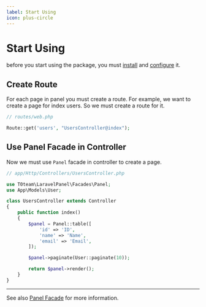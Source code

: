 ```yaml
---
label: Start Using
icon: plus-circle
---
```

# Start Using
before you start using the package, you must [install](/quick-start/installation) and [configure](/quick-start/configuration) it.

## Create Route
For each page in panel you must create a route.
For example, we want to create a page for index users. So we must create a route for it.

```php
// routes/web.php

Route::get('users', "UsersController@index");
```

## Use Panel Facade in Controller
Now we must use `Panel` facade in controller to create a page.

```php
// app/Http/Controllers/UsersController.php

use T0team\LaravelPanel\Facades\Panel;
use App\Models\User;

class UsersController extends Controller
{
    public function index()
    {
        $panel = Panel::table([
            'id' => 'ID',
            'name' => 'Name',
            'email' => 'Email',
        ]);

        $panel->paginate(User::paginate(10));

        return $panel->render();
    }
}
```

----

See also [Panel Facade](/features/panel-facade) for more information.
